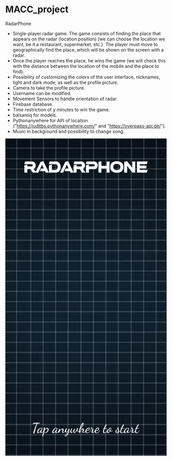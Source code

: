 # MACC_project

RadarPhone

- Single-player radar game. The game consists of finding the place that appears on the radar (location position) (we can choose the location we want, be it a restaurant, supermarket, etc.). The player must move to geographically find the place, which will be shown on the screen with a radar.
- Once the player reaches the place, he wins the game (we will check this with the distance between the location of the mobile and the place to find).
- Possibility of customizing the colors of the user interface, nicknames, light and dark mode, as well as the profile picture.
- Camera to take the profile picture.
- Username can be modified.
- Movement Sensors to handle orientation of radar.
- Firebase database.
- Time restriction of y minutes to win the game.
- balsamiq for models.
- Pythonanywhere for API of location ("https://juditbs.pythonanywhere.com/" and "https://overpass-api.de/").
- Music in background and possibility to change song.
  
![](./pics/demo.png)
